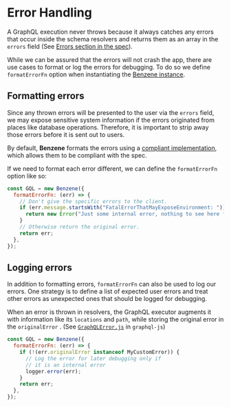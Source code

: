 # Error Handling

A GraphQL execution never throws because it always catches any errors that occur inside the schema resolvers and returns them as an array in the `errors` field (See [Errors section in the spec](http://spec.graphql.org/draft/#sec-Errors)).

While we can be assured that the errors will not crash the app, there are use cases to format or log the errors for debugging. To do so we define `formatErrorFn` option when instantiating the [Benzene instance](/reference/benzene).

## Formatting errors

Since any thrown errors will be presented to the user via the `errors` field, we may expose sensitive system information if the errors originated from places like database operations. Therefore, it is important to strip away those errors before it is sent out to users.

By default, **Benzene** formats the errors using a [compliant implementation](https://github.com/hoangvvo/benzene/blob/main/packages/core/src/utils.ts), which allows them to be compliant with the spec.

If we need to format each error different, we can define the `formatErrorFn` option like so:

```js
const GQL = new Benzene({
  formatErrorFn: (err) => {
    // Don't give the specific errors to the client.
    if (err.message.startsWith("FatalErrorThatMayExposeEnvironment: ")) {
      return new Error("Just some internal error, nothing to see here folk");
    }
    // Otherwise return the original error.
    return err;
  },
});
```

## Logging errors

In addition to formatting errors, `formatErrorFn` can also be used to log our errors. One strategy is to define a list of expected user errors and treat other errors as unexpected ones that should be logged for debugging.

When an error is thrown in resolvers, the GraphQL executor augments it with information like its `locations` and `path`, while storing the original error in the `originalError` . (See [`GraphQLError.js`](https://github.com/graphql/graphql-js/blob/master/src/error/GraphQLError.js#L19) in `graphql-js`)

```js
const GQL = new Benzene({
  formatErrorFn: (err) => {
    if (!(err.originalError instanceof MyCustomError)) {
      // Log the error for later debugging only if
      // it is an internal error
      logger.error(err);
    }
    return err;
  },
});
```
